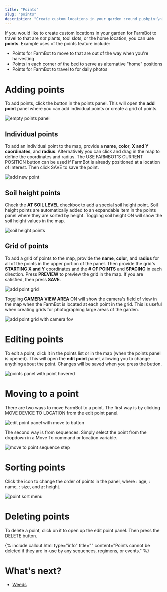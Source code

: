 ```yaml
---
title: "Points"
slug: "points"
description: "Create custom locations in your garden :round_pushpin:\n[Open this panel in the app](https://my.farm.bot/app/designer/points)"
---
```


If you would like to create custom locations in your garden for FarmBot to travel to that are _not_ plants, tool slots, or the home location, you can use **points**. Example uses of the points feature include:

* Points for FarmBot to move to that are out of the way when you're harvesting
* Points in each corner of the bed to serve as alternative "home" positions
* Points for FarmBot to travel to for daily photos

# Adding points
To add points, click the <span class="fb-button fb-teal"><i class='fa fa-plus'></i></span> button in the points panel. This will open the **add point** panel where you can add individual points or create a grid of points.

![empty points panel](_images/empty_points_panel.png)

## Individual points
To add an individual point to the map, provide a **name**, **color**, **X and Y coordinates**, and **radius**. Alternatively you can click and drag in the map to define the coordinates and radius. The <span class="fb-button fb-blue">USE FARMBOT'S CURRENT POSITION</span> button can be used if FarmBot is already positioned at a location of interest. Then click <span class="fb-button fb-green">SAVE</span> to save the point.

![add new point](_images/add_new_point.png)

## Soil height points
Check the **AT SOIL LEVEL** checkbox to add a special soil height point. Soil height points are automatically added to an expandable item in the points panel where they are sorted by height. Toggling soil height <span class="fb-peripheral-on">ON</span> will show the soil height values in the map.

![soil height points](_images/soil_height_points.png)

## Grid of points
To add a grid of points to the map, provide the **name**, **color**, and **radius** for all of the points in the upper portion of the panel. Then provide the grid's **STARTING X and Y** coordinates and the **# OF POINTS** and **SPACING** in each direction. Press **PREVIEW** to preview the grid in the map. If you are satisfied, then press **SAVE**.

![add point grid](_images/add_point_grid.png)

Toggling **CAMERA VIEW AREA** <span class="fb-peripheral-on">ON</span> will show the camera's field of view in the map when the FarmBot is located at each point in the grid. This is useful when creating grids for photographing large areas of the garden.

![add point grid with camera fov](_images/add_point_grid_with_camera_fov.png)

# Editing points
To edit a point, click it in the points list or in the map (when the points panel is opened). This will open the **edit point** panel, allowing you to change anything about the point. Changes will be saved when you press the <i class='fa fa-arrow-left'></i> button.

![points panel with point hovered](_images/points_panel_with_point_hovered.png)

# Moving to a point
There are two ways to move FarmBot to a point. The first way is by clicking <span class="fb-button fb-gray">MOVE DEVICE TO LOCATION</span> from the edit point panel.

![edit point panel with move to button](_images/edit_point_panel_with_move_to_button.png)

The second way is from sequences. Simply select the point from the dropdown in a <span class="fb-step fb-move-absolute">Move To</span> command or location variable.

![move to point sequence step](_images/move_to_point_sequence_step.png)

# Sorting points
Click the <i class='fa fa-search'></i> icon to change the order of points in the panel, where <i class='fa fa-calendar'></i>: age, <i class='fa fa-font'></i>: name, <i class='fa fa-sort-amount-desc'></i>: size, and <b><i>z</i></b>: height.

![point sort menu](_images/point_sort_menu.png)

# Deleting points
To delete a point, click on it to open up the edit point panel. Then press the <span class="fb-button fb-red">DELETE</span> button.

{%
include callout.html
type="info"
title=""
content="Points cannot be deleted if they are in-use by any sequences, regimens, or events."
%}


# What's next?

 * [Weeds](weeds.md)
